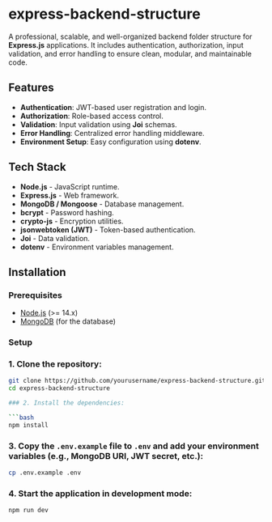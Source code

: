 # express-backend-structure

A professional, scalable, and well-organized backend folder structure for **Express.js** applications. It includes authentication, authorization, input validation, and error handling to ensure clean, modular, and maintainable code.

## Features

- **Authentication**: JWT-based user registration and login.
- **Authorization**: Role-based access control.
- **Validation**: Input validation using **Joi** schemas.
- **Error Handling**: Centralized error handling middleware.
- **Environment Setup**: Easy configuration using **dotenv**.

## Tech Stack

- **Node.js** - JavaScript runtime.
- **Express.js** - Web framework.
- **MongoDB / Mongoose** - Database management.
- **bcrypt** - Password hashing.
- **crypto-js** - Encryption utilities.
- **jsonwebtoken (JWT)** - Token-based authentication.
- **Joi** - Data validation.
- **dotenv** - Environment variables management.

## Installation

### Prerequisites

- [Node.js](https://nodejs.org/) (>= 14.x)
- [MongoDB](https://www.mongodb.com/) (for the database)

### Setup

### 1. Clone the repository:

   ```bash
   git clone https://github.com/yourusername/express-backend-structure.git
   cd express-backend-structure

### 2. Install the dependencies:

```bash
npm install
```

### 3. Copy the `.env.example` file to `.env` and add your environment variables (e.g., MongoDB URI, JWT secret, etc.):

```bash
cp .env.example .env
```
### 4. Start the application in development mode:

```bash
npm run dev
 ```  
